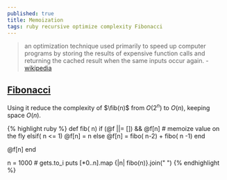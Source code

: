 ```yaml
---
published: true
title: Memoization
tags: ruby recursive optimize complexity Fibonacci
---
```

> an optimization technique used primarily to speed up computer programs by storing the results of expensive function calls and returning the cached result when the same inputs occur again. - [wikipedia](https://fr.wikipedia.org/wiki/M%C3%A9mo%C3%AFsation)

## [Fibonacci](https://fr.wikipedia.org/wiki/Suite_de_Fibonacci#Algorithme_r%C3%A9cursif_na%C3%AFf)

Using it reduce the complexity of $\fib(n)$ from $O(2^n)$ to $O(n)$, keeping space $O(n)$.

{% highlight ruby %}
def fib( n)
   if (@f ||= []) && @f[n]      # memoize value on the fly
   elsif( n <= 1)
        @f[n] = n
   else 
        @f[n] = fibo( n-2) + fibo( n -1)
   end

   @f[n]
end

n = 1000 # gets.to_i
puts [*0..n].map {|n| fibo(n)}.join(" ")
{% endhighlight %}
